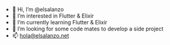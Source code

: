 - 👋 Hi, I’m @elsalanzo
- 👀 I’m interested in Flutter & Elixir
- 🌱 I’m currently learning Flutter & Elixir
- 💞️ I’m looking for some code mates to develop a side project
- 📫 hola@elsalanzo.net

<!---
elsalanzo/elsalanzo is a ✨ special ✨ repository because its `README.md` (this file) appears on your GitHub profile.
You can click the Preview link to take a look at your changes.
--->
